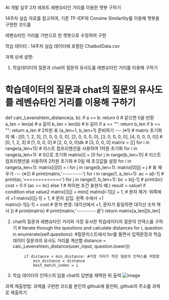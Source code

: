 AI 개발 실무 2차 레포트
레벤슈타인 거리를 이용한 챗봇 구하기



14주차 실습 자료를 참고하여,
기존 TF-IDF와 Consine Similarlity를 이용해 챗봇을 구현한 코드를

레벤슈타인 거리를 기반으로 한 챗봇으로 수정하여 구현



학습 데이터 : 14주차 실습 데이터에 포함된 ChatbotData.csv



과제 상세 설명:  

1. 학습데이터의 질문과 chat의 질문의 유사도를 레벤슈타인 거리를 이용해 구하기
#  학습데이터의 질문과 chat의 질문의 유사도를 레벤슈타인 거리를 이용해 구하기
def calc_Levenshtein_distance(a, b):
        if a == b: return 0 # 같으면 0을 반환
        a_len = len(a) # a 길이
        b_len = len(b) # b 길이
        if a == "": return b_len
        if b == "": return a_len
        # 2차원 표 (a_len+1, b_len+1) 준비하기 --- (※1)
        # matrix 초기화의 예 : [[0, 1, 2, 3], [1, 0, 0, 0, 0], [2, 0, 0, 0, 0], [3, 0, 0, 0, 0], [4, 0, 0, 0, 0]]
        # [0, 1, 2, 3]
        # [1, 0, 0, 0]
        # [2, 0, 0, 0]dk
        # [3, 0, 0, 0] 
        matrix = [[] for i in range(a_len+1)] # 리스트 컴프리헨션을 사용하여 1차원 초기화
        for i in range(a_len+1): # 0으로 초기화
            matrix[i] = [0 for j in range(b_len+1)]  # 리스트 컴프리헨션을 사용하여 2차원 초기화
        # 0일 때 초깃값을 설정
        for i in range(a_len+1):
            matrix[i][0] = i
        for j in range(b_len+1):
            matrix[0][j] = j
        # 표 채우기 --- (※2)
        # print(matrix,'----------')
        for i in range(1, a_len+1):
            ac = a[i-1]
            # print(ac,'=============')
            for j in range(1, b_len+1):
                bc = b[j-1] 
                # print(bc)
                cost = 0 if (ac == bc) else 1  #  파이썬 조건 표현식 예:) result = value1 if condition else value2
                matrix[i][j] = min([
                    matrix[i-1][j] + 1,     # 문자 제거: 위쪽에서 +1
                    matrix[i][j-1] + 1,     # 문자 삽입: 왼쪽 수에서 +1   
                    matrix[i-1][j-1] + cost # 문자 변경: 대각선에서 +1, 문자가 동일하면 대각선 숫자 복사
                ])
                # print(matrix)
            # print(matrix,'----------끝')
        return matrix[a_len][b_len]




2. chat의 질문과 레벤슈타인 거리와 가장 유사한 학습데이터의 질문의 인덱스를 구하기
        # Iterate through the questions and calculate distances
        for i, question in enumerate(self.questions): #질문리스트에서 for를 돌면서 입력문장과 학습데이터 질문과의 유사도 거리를 계산함
            distance = calc_Levenshtein_distance(user_input, question.lower())

            if distance < min_distance: #가장 거리가 작은 질문의 인덱스를 저장함
                min_distance = distance
                best_match_index = i
                
                

3. 학습 데이터의 인덱스의 답을 chat의 답변을 채택한 뒤 출력
![image](https://github.com/hiran75/ai2023Spring/assets/29429137/5e7fcde4-a507-4183-966c-1ed504fc4636)





과제 제출방법: 과제를 구현한 코드를 본인의 github에 올린뒤, github의 주소를 과제로 제출하기
